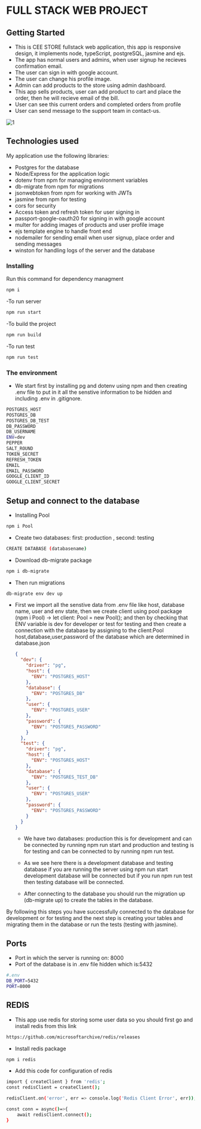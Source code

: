 # FULL STACK WEB PROJECT

## Getting Started

- This is CEE STORE fullstack web application, this app is responsive design, it implements node, typeScript, postgreSQL, jasmine and ejs.
- The app has normal users and admins, when user signup he recieves confirmation email.
- The user can sign in with google account.
- The user can change his profile image.
- Admin can add products to the store using admin dashboard.
- This app sells products, user can add product to cart and place the order, then he will recieve email of the bill.
- User can see this current orders and completed orders from profile
- User can send message to the support team in contact-us.

![1](https://github.com/mohamedamr241/CEE-STORE/assets/81832292/8d130a23-e3e5-4629-8b7a-724f887cd281)
## Technologies used

My application use the following libraries:

- Postgres for the database
- Node/Express for the application logic
- dotenv from npm for managing environment variables
- db-migrate from npm for migrations
- jsonwebtoken from npm for working with JWTs
- jasmine from npm for testing
- cors for security
- Access token and refresh token for user signing in
- passport-google-oauth20 for signing in with google account
- multer for adding images of products and user profile image
- ejs template engine to handle front end
- nodemailer for sending email when user signup, place order and sending messages
- winston for handling logs of the server and the database

### Installing

Run this command for dependency managment
```bash
npm i
```

-To run server
```bash
npm run start
```
-To build the project
```bash
npm run build
```
-To run test
```bash
npm run test
```

### The environment

- We start first by installing pg and dotenv using npm and then creating .env file to put in it all the senstive information to be hidden and including .env in .gitignore.
```bash
POSTGRES_HOST
POSTGRES_DB
POSTGRES_DB_TEST
DB_PASSWORD
DB_USERNAME
ENV=dev
PEPPER
SALT_ROUND
TOKEN_SECRET
REFRESH_TOKEN
EMAIL
EMAIL_PASSWORD
GOOGLE_CLIENT_ID
GOOGLE_CLIENT_SECRET
```

## Setup and connect to the database

- Installing Pool
```bash
npm i Pool
```
- Create two databases: first: production , second: testing 
```bash
CREATE DATABASE (databasename)
```
- Download db-migrate package
```bash
npm i db-migrate
```
- Then run migrations
```bash
db-migrate env dev up
```

- First we import all the senstive data from .env file like host, database name, user and env state, then we create client using pool package (npm i Pool) -> let client: Pool = new Pool();
  and then by checking that ENV variable is dev for developer or test for testing and then create a connection with the database by assigning to the client:Pool host,database,user,password of the database which are determined in database.json

  ```json
  {
    "dev": {
      "driver": "pg",
      "host": {
        "ENV": "POSTGRES_HOST"
      },
      "database": {
        "ENV": "POSTGRES_DB"
      },
      "user": {
        "ENV": "POSTGRES_USER"
      },
      "password": {
        "ENV": "POSTGRES_PASSWORD"
      }
    },
    "test": {
      "driver": "pg",
      "host": {
        "ENV": "POSTGRES_HOST"
      },
      "database": {
        "ENV": "POSTGRES_TEST_DB"
      },
      "user": {
        "ENV": "POSTGRES_USER"
      },
      "password": {
        "ENV": "POSTGRES_PASSWORD"
      }
    }
  }
  ```

  - We have two databases: production this is for development and can be connected by running npm run start and production and testing is for testing and can be connected to by running npm run test.

  - As we see here there is a development database and testing database if you are running the server using npm run start development database will be connected but if you run npm run test then testing database will be connected.

  - After connecting to the database you should run the migration up (db-migrate up) to create the tables in the database.

By following this steps you have successfully connected to the database for development or for testing and the next step is creating your tables and migrating them in the database or run the tests (testing with jasmine).

## Ports

- Port in which the server is running on: 8000
- Port of the database is in .env file hidden which is:5432

```bash
#.env
DB_PORT=5432
PORT=8000
```

## REDIS

- This app use redis for storing some user data so you should first go and install redis from this link 
```bash
https://github.com/microsoftarchive/redis/releases
```
- Install redis package
```bash
npm i redis
```

- Add this code for configuration of redis
```bash
import { createClient } from 'redis';
const redisClient = createClient();

redisClient.on('error', err => console.log('Redis Client Error', err));

const conn = async()=>{
    await redisClient.connect();
}
```
